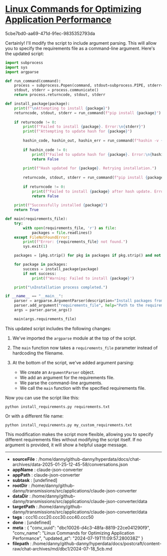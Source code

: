 # [Linux Commands for Optimizing Application Performance](https://claude.ai/chat/dbc10026-d4c3-48fa-8819-22ce041290f9)

5cbe7bd0-aa69-471d-91ec-9835352793da

 Certainly! I'll modify the script to include argument parsing. This will allow you to specify the requirements file as a command-line argument. Here's the updated script:

```python
import subprocess
import sys
import argparse

def run_command(command):
    process = subprocess.Popen(command, stdout=subprocess.PIPE, stderr=subprocess.PIPE, shell=True, text=True)
    stdout, stderr = process.communicate()
    return process.returncode, stdout, stderr

def install_package(package):
    print(f"\nAttempting to install {package}")
    returncode, stdout, stderr = run_command(f"pip install {package}")
    
    if returncode != 0:
        print(f"Failed to install {package}. Error:\n{stderr}")
        print(f"Attempting to update hash for {package}")
        
        hashin_code, hashin_out, hashin_err = run_command(f"hashin -v {package}")
        
        if hashin_code != 0:
            print(f"Failed to update hash for {package}. Error:\n{hashin_err}")
            return False
        
        print(f"Hash updated for {package}. Retrying installation.")
        
        returncode, stdout, stderr = run_command(f"pip install {package}")
        
        if returncode != 0:
            print(f"Failed to install {package} after hash update. Error:\n{stderr}")
            return False
    
    print(f"Successfully installed {package}")
    return True

def main(requirements_file):
    try:
        with open(requirements_file, 'r') as file:
            packages = file.readlines()
    except FileNotFoundError:
        print(f"Error: {requirements_file} not found.")
        sys.exit(1)

    packages = [pkg.strip() for pkg in packages if pkg.strip() and not pkg.startswith('#')]

    for package in packages:
        success = install_package(package)
        if not success:
            print(f"Warning: Failed to install {package}")

    print("\nInstallation process completed.")

if __name__ == "__main__":
    parser = argparse.ArgumentParser(description="Install packages from a requirements file.")
    parser.add_argument("requirements_file", help="Path to the requirements.txt file")
    args = parser.parse_args()

    main(args.requirements_file)
```

This updated script includes the following changes:

1. We've imported the `argparse` module at the top of the script.

2. The `main` function now takes a `requirements_file` parameter instead of hardcoding the filename.

3. At the bottom of the script, we've added argument parsing:
   - We create an `ArgumentParser` object.
   - We add an argument for the requirements file.
   - We parse the command-line arguments.
   - We call the `main` function with the specified requirements file.

Now you can use the script like this:

```
python install_requirements.py requirements.txt
```

Or with a different file name:

```
python install_requirements.py my_custom_requirements.txt
```

This modification makes the script more flexible, allowing you to specify different requirements files without modifying the script itself. If no argument is provided, it will show a helpful usage message.

---

* **sourceFile** : /home/danny/github-danny/hyperdata/docs/chat-archives/data-2025-01-25-12-45-58/conversations.json
* **appName** : claude-json-converter
* **appPath** : claude-json-converter
* **subtask** : [undefined]
* **rootDir** : /home/danny/github-danny/transmissions/src/applications/claude-json-converter
* **dataDir** : /home/danny/github-danny/transmissions/src/applications/claude-json-converter/data
* **targetPath** : /home/danny/github-danny/transmissions/src/applications/claude-json-converter/data
* **tags** : ccc10.ccc20.ccc30.ccc40.ccc50
* **done** : [undefined]
* **meta** : {
  "conv_uuid": "dbc10026-d4c3-48fa-8819-22ce041290f9",
  "conv_name": "Linux Commands for Optimizing Application Performance",
  "updated_at": "2024-07-19T11:09:57.280038Z"
}
* **filepath** : /home/danny/github-danny/hyperdata/docs/postcraft/content-raw/chat-archives/md/dbc1/2024-07-18_5cb.md